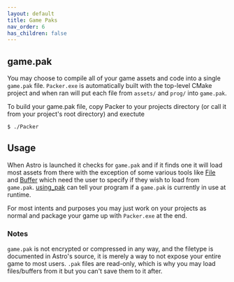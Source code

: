 ```yaml
---
layout: default
title: Game Paks
nav_order: 6
has_children: false
---
```


## game.pak

You may choose to compile all of your game assets and code into a single `game.pak`
file. `Packer.exe` is automatically built with the top-level CMake project and when
ran will put each file from `assets/` and `prog/` into `game.pak`.

To build your game.pak file, copy Packer to your projects directory (or call it from
your project's root directory) and exectute

    $ ./Packer

## Usage

When Astro is launched it checks for `game.pak` and if it finds one it will load
most assets from there with the exception of some various tools like [File](classes/File)
and [Buffer](classes/Buffer) which need the user to specify if they wish to load
from `game.pak`. [using_pak](classes/Engine#using_pak) can tell your program if
a `game.pak` is currently in use at runtime.

For most intents and purposes you may just work on your projects as normal and package
your game up with `Packer.exe` at the end.

### Notes

`game.pak` is not encrypted or compressed in any way, and the filetype is documented
in Astro's source, it is merely a way to not expose your entire game to most users.
`.pak` files are read-only, which is why you may load files/buffers from it but you can't
save them to it after.

